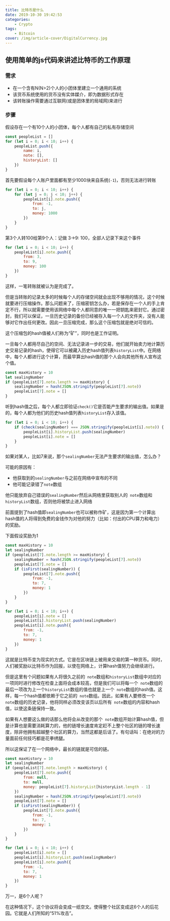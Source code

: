 ```yaml
---
title: 比特币是什么
date: 2019-10-30 19:42:53
categories:
    - Crypto
tags: 
    - Bitcoin
cover: /img/article-cover/DigitalCurrency.jpg
---
```


## 使用简单的js代码来讲述比特币的工作原理

### 需求

- 在一个含有N(N>2)个人的小团体里建立一个通用的系统
- 该货币系统使用的货币没有实体媒介，即为数据形式存在
- 该转账操作需要通过互联网(或是团体里的局域网)来进行

### 步骤

假设存在一个有10个人的小团体，每个人都有自己的私有存储空间

```js
const peopleList = []
for (let i = 0; i < 10; i++) {
    peopleList.push({
        name: i,
        note: [],
        historyList: []
    })
}
```

首先要假设每个人账户里面都有至少1000块来自系统(`-1`)，否则无法进行转账

```js
for (let i = 0; i < 10; i++) {
    for (let j = 0; j < 10; j++) {
        peopleList[i].note.push({
            from: -1,
            to: j,
            money: 1000
        })
    }
}
```

第3个人转100给第9个人：记做 3->9: 100，全部人记录下来这个事件

```js
for (let i = 0; i < 10; i++) {
    peopleList[i].note.push({
        from: 3,
        to: 9,
        money: 100
    })
}
```

这样，一笔转账就被认为是完成了。

但是当转账的记录太多的时候每个人的存储空间就会出现不够用的情况，这个时候就要进行压缩操作。那么问题来了，压缩密钥怎么办，若是保存在一个人的手上肯定不行，所以就需要使用该网络中每个人都同意的唯一一把钥匙来密封它。通过密封，我们可以保证，一旦历史记录的备份已经被存入每一个人的文件夹，没有人能够对它作出任何更改。因此一旦压缩完成，那么这个压缩包就是绝对可信的。

这个压缩包的hash值被人们称为“矿”，同时也是工作证明。

一旦每个人都用尽自己的空间、无法记录进一步的交易，他们就开始卖力地计算历史交易记录的hash，使得它可以被藏入历史hash值列表`historyList`中。在网络中，每个人都进行这个计算，而最早算出hash值的那个人会向其他所有人宣布这个值。

```js
const maxHistory = 10
let sealingNumber
if (peopleList[7].note.length >= maxHistory) {
    sealingNumber = hash(JSON.stringify(peopleList[7].note))
    peopleList[7].note = []
}
```

听到hash值之后，每个人都立即验证`check()`它是否能产生要求的输出值。如果是的，每个人都为他们的历史hash值列表`historyList`存入该值。

```js
for (let i = 0; i < 10; i++) {
    if (check(sealingNumber) === JSON.stringify(peopleList[i].note)) {
        peopleList[i].historyList.push(sealingNumber)
        peopleList[i].note = []
    }
}
```

如果对某人，比如7来说，那个`sealingNumber`无法产生要求的输出值，怎么办？

可能的原因有：
- 他获取到的`sealingNumber`与之前在网络中宣布的不同
- 他可能记录错了`note`数组

他只能放弃自己错误的`sealingNumber`然后从网络里获取别人的` note`数组和`historyList`数组，否则他将被禁止进入网络

前面提到了hash值即`sealingNumber`也可以被称作矿，这是因为第一个计算出hash值的人将得到免费的金钱作为对他的努力（比如：付出的CPU算力和电力）的奖励。

下面假设奖励为1

```js
const maxHistory = 10
let sealingNumber
if (peopleList[7].note.length >= maxHistory) {
    sealingNumber = hash(JSON.stringify(peopleList[7].note))
    peopleList[7].note = []
    if (isFirst(sealingNumber)) {
        peopleList[7].note.push({
            from: -1,
            to: 7,
            money: 1
        })
    }
}

for (let i = 0; i < 10; i++) {
    peopleList[i].note = []
    peopleList[i].historyList.push(sealingNumber)
    peopleList[i].note.push({
        from: -1,
        to: 7,
        money: 1
    })
}
```

这就是比特币变为现实的方式。它是在区块链上被用来交易的第一种货币。同时，人们被奖励以比特币作为回报，以使在网络上，计算hash值努力会继续进行。

但是这里有个问题如果有人将很久之前的` note`数组和`historyList`数组中对应的一项同时进行修改在检查上面将会成本较高，但是我们可以将每一个` note`数组的最后一项改为上一个`historyList`数组的值也就是上一个` note`数组的hash值。这样，每一个hash值都依赖于它之前的` note`数组。因此，如果有人要修改一个` note`数组的历史记录，他将同样必须改变该页以后所有` note`数组的内容和hash值，以使这条链保持一致。

如果有人想要这么做的话那么他将会从改变的那个` note`数组开始计算hash值，但是计算也是需要消耗算力的，他的链增长速度肯定赶不上整个社区的链的增长速度，除非他拥有超越整个社区的算力，当然这都是后话了。有句话叫：在绝对的力量面前任何技巧都是花拳绣腿。

所以这保证了在一个网络中，最长的链就是可信的链。

```js
const maxHistory = 10
let sealingNumber
if (peopleList[7].note.length > maxHistory) {
    peopleList[7].note.push({
        from: null,
        to: null,
        money: peopleList[7].historyList[historyList.length - 1]
    })
    sealingNumber = hash(JSON.stringify(peopleList[7].note))
    peopleList[7].note = []
    if (isFirst(sealingNumber)) {
        peopleList[7].note.push({
            from: -1,
            to: 7,
            money: 1
        })
    }
}

for (let i = 0; i < 10; i++) {
    peopleList[i].note = []
    peopleList[i].historyList.push(sealingNumber)
    peopleList[i].note.push({
        from: -1,
        to: 7,
        money: 1
    })
}
```

万一，是6个人呢？

在这种情况下，这个协议将会变成一纸空文。使得整个社区变成这6个人的后花园。它就是人们所知的“51%攻击”。
